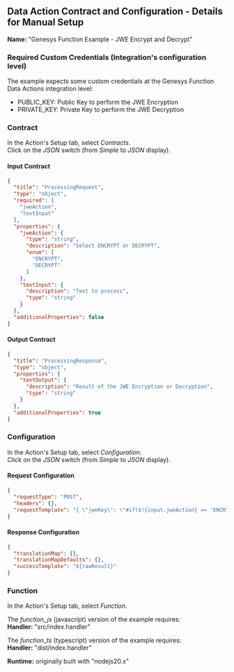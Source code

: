 ## Data Action Contract and Configuration - Details for Manual Setup

**Name:** "Genesys Function Example - JWE Encrypt and Decrypt"

### Required Custom Credentials (Integration's configuration level)

The example expects some custom credentials at the Genesys Function Data Actions integration level:
* PUBLIC_KEY: Public Key to perform the JWE Encryption
* PRIVATE_KEY: Private Key to perform the JWE Decryption

### Contract

In the Action's Setup tab, select *Contracts*.  
Click on the *JSON* switch (from *Simple* to *JSON* display).

#### Input Contract

```json
{
  "title": "ProcessingRequest",
  "type": "object",
  "required": [
    "jweAction",
    "textInput"
  ],
  "properties": {
    "jweAction": {
      "type": "string",
      "description": "Select ENCRYPT or DECRYPT",
      "enum": [
        "ENCRYPT",
        "DECRYPT"
      ]
    },
    "textInput": {
      "description": "Text to process",
      "type": "string"
    }
  },
  "additionalProperties": false
}
```

#### Output Contract

```json
{
  "title": "ProcessingResponse",
  "type": "object",
  "properties": {
    "textOutput": {
      "description": "Result of the JWE Encryption or Decryption",
      "type": "string"
    }
  },
  "additionalProperties": true
}
```

### Configuration

In the Action's Setup tab, select *Configuration*.  
Click on the *JSON* switch (from *Simple* to *JSON* display).

#### Request Configuration

```json
{
  "requestType": "POST",
  "headers": {},
  "requestTemplate": "{ \"jweKey\": \"#if($!{input.jweAction} == 'ENCRYPT')$!{credentials.PUBLIC_KEY}#{else}$!{credentials.PRIVATE_KEY}#end\", \"jweAction\": \"$!{input.jweAction}\",  \"textInput\": \"$!{input.textInput}\" }"
}
```

#### Response Configuration

```json
{
  "translationMap": {},
  "translationMapDefaults": {},
  "successTemplate": "${rawResult}"
}
```

### Function

In the Action's Setup tab, select *Function*.

The *function_js* (javascript) version of the example requires:  
**Handler:** "src/index.handler"

The *function_ts* (typescript) version of the example requires:  
**Handler:** "dist/index.handler"

**Runtime:** originally built with "nodejs20.x"
